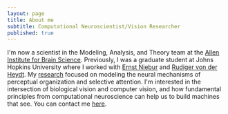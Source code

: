 ```yaml
---
layout: page
title: About me
subtitle: Computational Neuroscientist/Vision Researcher
published: true
---
```


I'm now a scientist in the Modeling, Analysis, and Theory team at the [Allen Institute for Brain Science](https://www.alleninstitute.org/what-we-do/brain-science/). Previously, I was a graduate student at Johns Hopkins University where I worked with [Ernst Niebur](http://www.neuroscience.jhu.edu/research/faculty/62) and [Rudiger von der Heydt](http://neuroscience.jhu.edu/research/faculty/89). My [research](https://brianhhu.github.io/research/) focused on modeling the neural mechanisms of perceptual organization and selective attention. I'm interested in the intersection of biological vision and computer vision, and how fundamental principles from computational neuroscience can help us to build machines that see. You can contact me [here](mailto:brian.hsiaochuan.hu@gmail.com).
